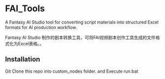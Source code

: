 # FAI_Tools

A Fantasy AI Studio tool for converting script materials into structured Excel formats for AI production workflow.

Fantasy AI Studio 制作的剧本转换工具，可将FAI视频剧本创作工具生成的文件格式化为Excel表格。。


## Installation

Git Clone this repo into custom_nodes folder.
and 
Execute run.bat
